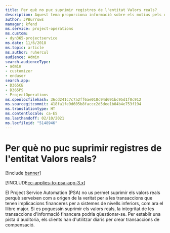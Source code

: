 ```yaml
---
title: Per què no puc suprimir registres de l'entitat Valors reals?
description: Aquest tema proporciona informació sobre els motius pels quals no podeu suprimir registres de l'entitat de valors reals.
author: JPBurrows
manager: kfend
ms.service: project-operations
ms.custom:
- dyn365-projectservice
ms.date: 11/6/2018
ms.topic: article
ms.author: ruhercul
audience: Admin
search.audienceType:
- admin
- customizer
- enduser
search.app:
- D365CE
- D365PS
- ProjectOperations
ms.openlocfilehash: 36cd241c7c7a2ff6ae018c94d691bc95d1f0c912
ms.sourcegitcommit: 418fa1fe9d605b8faccc2d5dee1b04b4e753f194
ms.translationtype: HT
ms.contentlocale: ca-ES
ms.lasthandoff: 02/10/2021
ms.locfileid: "5148946"
---
```

# <a name="why-cant-i-delete-records-from-the-actuals-entity"></a>Per què no puc suprimir registres de l'entitat Valors reals?

[!include [banner](../includes/psa-now-project-operations.md)]

[!INCLUDE[cc-applies-to-psa-app-3.x](../includes/cc-applies-to-psa-app-3x.md)]

El Project Service Automation (PSA) no us permet suprimir els valors reals perquè serveixen com a origen de la veritat per a les transaccions que tenen implicacions financeres per a sistemes de nivells inferiors, com ara el llibre major. Si es poguessin suprimir els valors reals, la integritat de les transaccions d'informació financera podria qüestionar-se. Per establir una pista d'auditoria, els clients han d'utilitzar diaris per crear transaccions de compensació.

